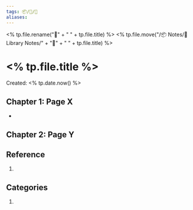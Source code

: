 ```yaml
---
tags: 📦/📝/📘
aliases:
---
```

<% tp.file.rename("📘" + " " + tp.file.title) %>
<% tp.file.move("/📦 Notes/📝 Library Notes/" + "📘" + " " + tp.file.title) %>
# <% tp.file.title %>
Created: <% tp.date.now() %>

## Chapter 1: Page X
- 

## Chapter 2: Page Y

## Reference
1. 

## Categories
1. 